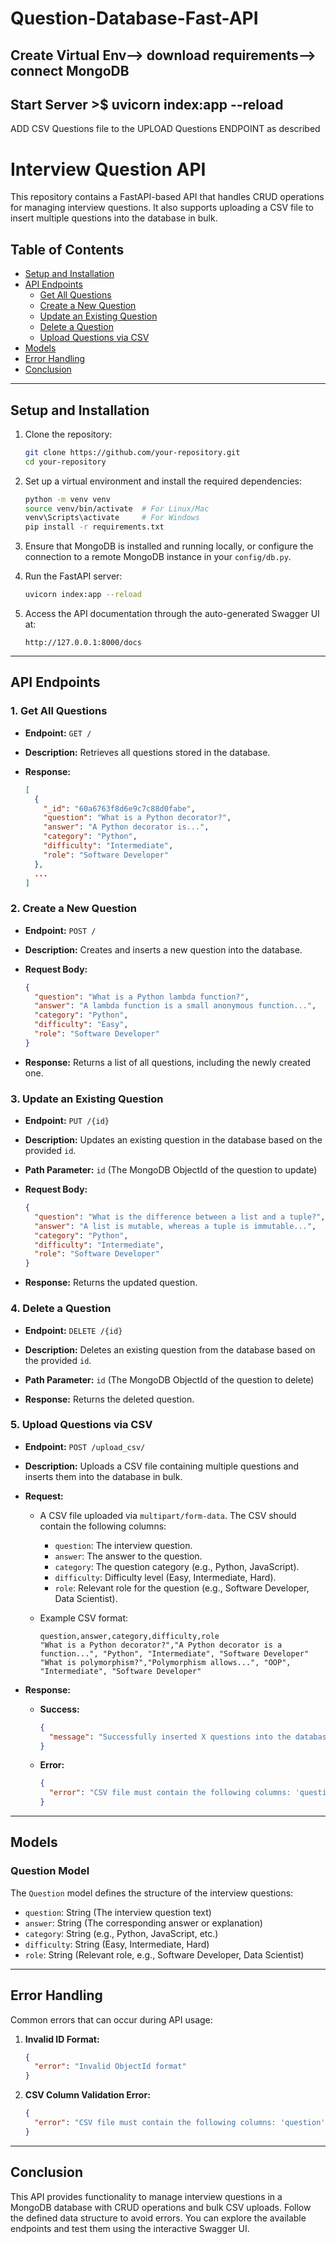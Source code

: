 ﻿# Question-Database-Fast-API
## Create Virtual Env--> download requirements--> connect MongoDB
## Start Server >$ uvicorn index:app --reload

ADD CSV Questions file to the UPLOAD Questions ENDPOINT as described

# Interview Question API

This repository contains a FastAPI-based API that handles CRUD operations for managing interview questions. It also supports uploading a CSV file to insert multiple questions into the database in bulk.

## Table of Contents

- [Setup and Installation](#setup-and-installation)
- [API Endpoints](#api-endpoints)
  - [Get All Questions](#1-get-all-questions)
  - [Create a New Question](#2-create-a-new-question)
  - [Update an Existing Question](#3-update-an-existing-question)
  - [Delete a Question](#4-delete-a-question)
  - [Upload Questions via CSV](#5-upload-questions-via-csv)
- [Models](#models)
- [Error Handling](#error-handling)
- [Conclusion](#conclusion)

---

## Setup and Installation

1. Clone the repository:
   ```bash
   git clone https://github.com/your-repository.git
   cd your-repository
   ```

2. Set up a virtual environment and install the required dependencies:
   ```bash
   python -m venv venv
   source venv/bin/activate  # For Linux/Mac
   venv\Scripts\activate     # For Windows
   pip install -r requirements.txt
   ```

3. Ensure that MongoDB is installed and running locally, or configure the connection to a remote MongoDB instance in your `config/db.py`.

4. Run the FastAPI server:
   ```bash
   uvicorn index:app --reload
   ```

5. Access the API documentation through the auto-generated Swagger UI at:
   ```
   http://127.0.0.1:8000/docs
   ```

---

## API Endpoints

### 1. Get All Questions

- **Endpoint:** `GET /`
- **Description:** Retrieves all questions stored in the database.

- **Response:**
  ```json
  [
    {
      "_id": "60a6763f8d6e9c7c88d0fabe",
      "question": "What is a Python decorator?",
      "answer": "A Python decorator is...",
      "category": "Python",
      "difficulty": "Intermediate",
      "role": "Software Developer"
    },
    ...
  ]
  ```

### 2. Create a New Question

- **Endpoint:** `POST /`
- **Description:** Creates and inserts a new question into the database.

- **Request Body:**
  ```json
  {
    "question": "What is a Python lambda function?",
    "answer": "A lambda function is a small anonymous function...",
    "category": "Python",
    "difficulty": "Easy",
    "role": "Software Developer"
  }
  ```

- **Response:** Returns a list of all questions, including the newly created one.

### 3. Update an Existing Question

- **Endpoint:** `PUT /{id}`
- **Description:** Updates an existing question in the database based on the provided `id`.

- **Path Parameter:** `id` (The MongoDB ObjectId of the question to update)

- **Request Body:**
  ```json
  {
    "question": "What is the difference between a list and a tuple?",
    "answer": "A list is mutable, whereas a tuple is immutable...",
    "category": "Python",
    "difficulty": "Intermediate",
    "role": "Software Developer"
  }
  ```

- **Response:** Returns the updated question.

### 4. Delete a Question

- **Endpoint:** `DELETE /{id}`
- **Description:** Deletes an existing question from the database based on the provided `id`.

- **Path Parameter:** `id` (The MongoDB ObjectId of the question to delete)

- **Response:** Returns the deleted question.

### 5. Upload Questions via CSV

- **Endpoint:** `POST /upload_csv/`
- **Description:** Uploads a CSV file containing multiple questions and inserts them into the database in bulk.

- **Request:**
  - A CSV file uploaded via `multipart/form-data`. The CSV should contain the following columns:
    - `question`: The interview question.
    - `answer`: The answer to the question.
    - `category`: The question category (e.g., Python, JavaScript).
    - `difficulty`: Difficulty level (Easy, Intermediate, Hard).
    - `role`: Relevant role for the question (e.g., Software Developer, Data Scientist).

  - Example CSV format:
    ```csv
    question,answer,category,difficulty,role
    "What is a Python decorator?","A Python decorator is a function...", "Python", "Intermediate", "Software Developer"
    "What is polymorphism?","Polymorphism allows...", "OOP", "Intermediate", "Software Developer"
    ```

- **Response:**  
  - **Success:**
    ```json
    {
      "message": "Successfully inserted X questions into the database."
    }
    ```

  - **Error:**
    ```json
    {
      "error": "CSV file must contain the following columns: 'question', 'answer', 'category', 'difficulty', 'role'."
    }
    ```

---

## Models

### Question Model

The `Question` model defines the structure of the interview questions:
- `question`: String (The interview question text)
- `answer`: String (The corresponding answer or explanation)
- `category`: String (e.g., Python, JavaScript, etc.)
- `difficulty`: String (Easy, Intermediate, Hard)
- `role`: String (Relevant role, e.g., Software Developer, Data Scientist)

---

## Error Handling

Common errors that can occur during API usage:

1. **Invalid ID Format:**
   ```json
   {
     "error": "Invalid ObjectId format"
   }
   ```

2. **CSV Column Validation Error:**
   ```json
   {
     "error": "CSV file must contain the following columns: 'question', 'answer', 'category', 'difficulty', 'role'."
   }
   ```

---

## Conclusion

This API provides functionality to manage interview questions in a MongoDB database with CRUD operations and bulk CSV uploads. Follow the defined data structure to avoid errors. You can explore the available endpoints and test them using the interactive Swagger UI.
